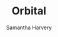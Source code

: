 ---
layout: library-layout.njk
title: "Orbital"
author: "Samantha Harvery"
start_date: 2024-12-01
end_date: 2024-12-10
status: "Finished"
rating: ""
format: "Book"
genre: ""
external_url: "https://bookshop.org/a/114043/9781635573534"
notes: ""
thumbnail: "/images/library/orbital.jpg"

---